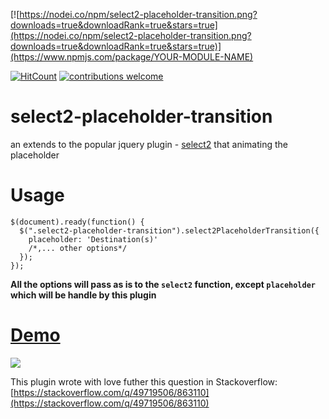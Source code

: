 [![https://nodei.co/npm/select2-placeholder-transition.png?downloads=true&downloadRank=true&stars=true](https://nodei.co/npm/select2-placeholder-transition.png?downloads=true&downloadRank=true&stars=true)](https://www.npmjs.com/package/YOUR-MODULE-NAME)


[![HitCount](https://hits.dwyl.com/moshfeu/select2-placeholder-transition.svg)](https://hits.dwyl.com/dwyl/start-here)
[![contributions welcome](https://img.shields.io/badge/contributions-welcome-brightgreen.svg?style=flat)](https://github.com/moshfeu/select2-placeholder-transition/issues)



# select2-placeholder-transition
an extends to the popular jquery plugin - [select2](https://github.com/select2/select2) that animating the placeholder

# Usage

<!-- language: lang-js -->

    $(document).ready(function() {
      $(".select2-placeholder-transition").select2PlaceholderTransition({
        placeholder: 'Destination(s)'
        /*,... other options*/
      });
    });

**All the options will pass as is to the `select2` function, except `placeholder` which will be handle by this plugin**

# <a href="https://moshfeu.github.io/select2-placeholder-transition/demo.html" target="_blank">Demo</a>

<img src="https://media.giphy.com/media/f9RJ6KVcHDPhr9IUY8/200w_d.gif" />

This plugin wrote with love futher this question in Stackoverflow: [https://stackoverflow.com/q/49719506/863110](https://stackoverflow.com/q/49719506/863110)
